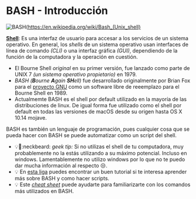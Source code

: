 # BASH - Introducción

![BASH](https://upload.wikimedia.org/wikipedia/commons/thumb/8/82/Gnu-bash-logo.svg/1024px-Gnu-bash-logo.svg.png)(https://en.wikipedia.org/wiki/Bash_(Unix_shell)

**[Shell](https://en.wikipedia.org/wiki/Shell_(computing))**: Es una interfaz de usuario para accesar a los servicios de un sistema operativo. En general, los *shells* de un sistema operativo usan interfaces de línea de comando *(CLI)* o una interfaz gráfica *(GUI)*, dependiendo de la función de la computadora y la operación en cuestión. 

- El Bourne Shell *original* en su primer versión, fue lanzado como parte de UNIX 7 *(un sistema operativo propietario)* en 1979.
- *BASH* *(**B**ourne **A**gain **SH**ell)* fue desarrollado originalmente por Brian Fox para el [proyecto GNU](https://en.wikipedia.org/wiki/GNU_Project) como un software libre de reeemplazo para el Bourne Shell en 1989.
- Actualmemte BASH es el shell por default utilizado en la mayoría de las distribuciones de linux. De igual forma fue utilizado como el shell por default en todas las versiones de macOS desde su origen hasta OS X 10.14 mojave.

BASH es también un lenguaje de programación, pues cualquier cosa que se pueda hacer con BASH se puede automatizar como un script del shell. 

- :bulb::beginner::neckbeard: *geek tip:* Si no utilizas el shell de tu computadora, muy probablemente no la estás utilizando a su máximo potencial. Incluso en windows. Lamentablemente no utilizo windows por lo que no te puedo dar mucha información al respecto :unamused:.
- :bulb: En [esta liga](https://linuxconfig.org/bash-scripting-tutorial-for-beginners) puedes encontrar un buen tutorial si te interesa aprender más sobre BASH y como hacer scripts.
- :bulb: Este *[cheat sheet](https://cheatography.com/davechild/cheat-sheets/linux-command-line/pdf/)* puede ayudarte para familiarizarte con los comandos más utilizados en BASH.

